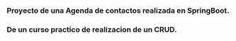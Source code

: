 ### Proyecto de una Agenda de contactos realizada en SpringBoot.
### De un curso practico de realizacion de un CRUD.
